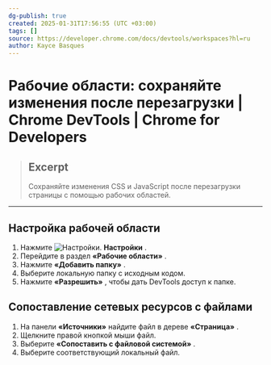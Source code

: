 ```yaml
---
dg-publish: true
created: 2025-01-31T17:56:55 (UTC +03:00)
tags: []
source: https://developer.chrome.com/docs/devtools/workspaces?hl=ru
author: Kayce Basques
---
```


# Рабочие области: сохраняйте изменения после перезагрузки  |  Chrome DevTools  |  Chrome for Developers

> ## Excerpt
> Сохраняйте изменения CSS и JavaScript после перезагрузки страницы с помощью рабочих областей.

---

## Настройка рабочей области

1.  Нажмите ![Настройки.](https://developer.chrome.com/static/docs/devtools/workspaces/image/settings-9a57024e463ae.svg?hl=ru) **Настройки** .
2.  Перейдите в раздел **«Рабочие области»** .
3.  Нажмите **«Добавить папку»** .
4.  Выберите локальную папку с исходным кодом.
5.  Нажмите **«Разрешить»** , чтобы дать DevTools доступ к папке.

## Сопоставление сетевых ресурсов с файлами

1.  На панели **«Источники»** найдите файл в дереве **«Страница»** .
2.  Щелкните правой кнопкой мыши файл.
3.  Выберите **«Сопоставить с файловой системой»** .
4.  Выберите соответствующий локальный файл. 
